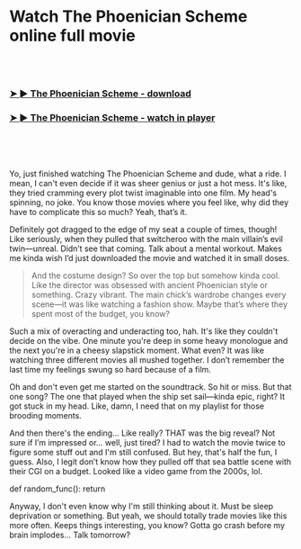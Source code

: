 <h1>Watch The Phoenician Scheme online full movie</h1>


<br><br>

<h3><a href="https://Somphets-letscompune1970.github.io/fetlemhimw/">➤ ► The Phoenician Scheme - download</a></h3> 
<h3><a href="https://Somphets-letscompune1970.github.io/fetlemhimw/">➤ ► The Phoenician Scheme - watch in player</a></h3>


<br><br><br>


Yo, just finished watching The Phoenician Scheme and dude, what a ride. I mean, I can't even decide if it was sheer genius or just a hot mess. It's like, they tried cramming every plot twist imaginable into one film. My head's spinning, no joke. You know those movies where you feel like, why did they have to complicate this so much? Yeah, that’s it.

Definitely got dragged to the edge of my seat a couple of times, though! Like seriously, when they pulled that switcheroo with the main villain’s evil twin—unreal. Didn’t see that coming. Talk about a mental workout. Makes me kinda wish I’d just downloaded the movie and watched it in small doses.

>And the costume design? So over the top but somehow kinda cool. Like the director was obsessed with ancient Phoenician style or something. Crazy vibrant. The main chick’s wardrobe changes every scene—it was like watching a fashion show. Maybe that’s where they spent most of the budget, you know?

Such a mix of overacting and underacting too, hah. It's like they couldn't decide on the vibe. One minute you're deep in some heavy monologue and the next you're in a cheesy slapstick moment. What even? It was like watching three different movies all mushed together. I don’t remember the last time my feelings swung so hard because of a film.

Oh and don't even get me started on the soundtrack. So hit or miss. But that one song? The one that played when the ship set sail—kinda epic, right? It got stuck in my head. Like, damn, I need that on my playlist for those brooding moments.

And then there's the ending... Like really? THAT was the big reveal? Not sure if I’m impressed or… well, just tired? I had to watch the movie twice to figure some stuff out and I'm still confused. But hey, that's half the fun, I guess. Also, I legit don’t know how they pulled off that sea battle scene with their CGI on a budget. Looked like a video game from the 2000s, lol.

def random_func():
    return 

Anyway, I don't even know why I'm still thinking about it. Must be sleep deprivation or something. But yeah, we should totally trade movies like this more often. Keeps things interesting, you know? Gotta go crash before my brain implodes... Talk tomorrow?
